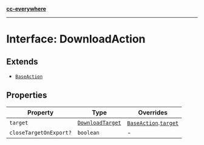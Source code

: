 [**cc-everywhere**](../../../../../index.md)

***

# Interface: DownloadAction

## Extends

- [`BaseAction`](../../export-config-types/interfaces/base-action.md)

## Properties

| Property | Type | Overrides |
| ------ | ------ | ------ |
| <a id="target"></a> `target` | [`DownloadTarget`](../../export-config-types/enumerations/download-target.md) | [`BaseAction`](../../export-config-types/interfaces/base-action.md).[`target`](../../export-config-types/interfaces/base-action.md#target) |
| <a id="closetargetonexport"></a> `closeTargetOnExport?` | `boolean` | - |
